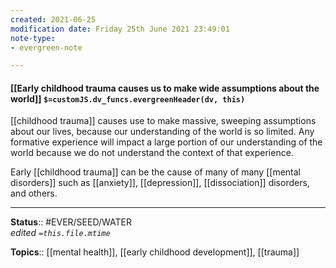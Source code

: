 ```yaml
---
created: 2021-06-25
modification date: Friday 25th June 2021 23:49:01
note-type: 
- evergreen-note

---
```


#### [[Early childhood trauma causes us to make wide assumptions about the world]] `$=customJS.dv_funcs.evergreenHeader(dv, this)`

[[childhood trauma]] causes use to make massive, sweeping assumptions about our lives, because our understanding of the world is so limited. Any formative experience will impact a large portion of our understanding of the world because we do not understand the context of that experience. 

Early [[childhood trauma]] can be the cause of many of many [[mental disorders]] such as [[anxiety]], [[depression]], [[dissociation]] disorders, and others. 

---

**Status**:: #EVER/SEED/WATER  
*edited `=this.file.mtime`*

**Topics**:: [[mental health]], [[early childhood development]], [[trauma]]
	
